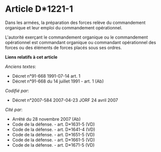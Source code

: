 # Article D*1221-1

Dans les armées, la préparation des forces relève du commandement organique et leur emploi du commandement opérationnel.

L'autorité exerçant le commandement organique ou le commandement opérationnel est commandant organique ou commandant
opérationnel des forces ou des éléments de forces placés sous ses ordres.

**Liens relatifs à cet article**

_Anciens textes_:

  - Décret n°91-668 1991-07-14 art. 1
  - Décret n°91-668 du 14 juillet 1991 - art. 1 (Ab)

_Codifié par_:

  - Décret n°2007-584 2007-04-23 JORF 24 avril 2007

_Cité par_:

  - Arrêté du 28 novembre 2007 (Ab)
  - Code de la défense. - art. D*1631-5 (VD)
  - Code de la défense. - art. D*1641-4 (VD)
  - Code de la défense. - art. D*1651-5 (VD)
  - Code de la défense. - art. D*1661-5 (VD)
  - Code de la défense. - art. D*1671-5 (VD)
